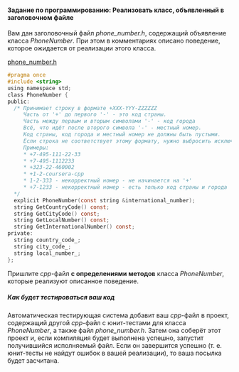 #### Задание по программированию: Реализовать класс, объявленный в заголовочном файле ####


Вам дан заголовочный файл *phone_number.h*, содержащий объявление класса *PhoneNumber*. При этом в комментариях описано поведение, которое ожидается от реализации этого класса.

[phone_number.h](https://github.com/BilyalovE/Belt/blob/main/Week%203/Tasks/Task%202/Example.cpp)

```objectivec
#pragma once
#include <string>
using namespace std;
class PhoneNumber {
public:
  /* Принимает строку в формате +XXX-YYY-ZZZZZZ
     Часть от '+' до первого '-' - это код страны.
     Часть между первым и вторым символами '-' - код города
     Всё, что идёт после второго символа '-' - местный номер.
     Код страны, код города и местный номер не должны быть пустыми.
     Если строка не соответствует этому формату, нужно выбросить исключение invalid_argument. Проверять, что номер содержит только цифры, не нужно.
     Примеры:
     * +7-495-111-22-33
     * +7-495-1112233
     * +323-22-460002
     * +1-2-coursera-cpp
     * 1-2-333 - некорректный номер - не начинается на '+'
     * +7-1233 - некорректный номер - есть только код страны и города
  */
  explicit PhoneNumber(const string &international_number);
  string GetCountryCode() const;
  string GetCityCode() const;
  string GetLocalNumber() const;
  string GetInternationalNumber() const;
private:
  string country_code_;
  string city_code_;
  string local_number_;
};
```
Пришлите *cpp*-файл **с определениями методов** класса *PhoneNumber*, которые реализуют описанное поведение.

##### Как будет тестироваться ваш код #####
Автоматическая тестирующая система добавит ваш *cpp*-файл в проект, содержащий другой *cpp*-файл с юнит-тестами для класса *PhoneNumber*, а также файл *phone_number.h*. Затем она соберёт этот проект и, если компиляция будет выполнена успешно, запустит получившийся исполняемый файл. Если он завершится успешно (т. е. юнит-тесты не найдут ошибок в вашей реализации), то ваша посылка будет засчитана.
